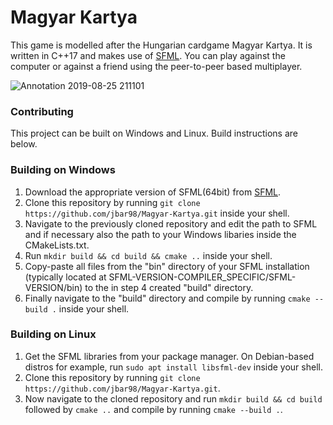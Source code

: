 # Magyar Kartya

This game is modelled after the Hungarian cardgame Magyar Kartya. It is written in C++17 and makes use of [SFML](https://www.sfml-dev.org/). You can play against the computer or against a friend using the peer-to-peer based multiplayer.

![Annotation 2019-08-25 211101](https://user-images.githubusercontent.com/34109209/63654652-71776400-c77d-11e9-8a60-55efae82aec6.png)


### Contributing
This project can be built on Windows and Linux. Build instructions are below.

### Building on Windows
1. Download the appropriate version of SFML(64bit) from [SFML](https://www.sfml-dev.org/download/sfml/2.5.1/).
2. Clone this repository by running `git clone https://github.com/jbar98/Magyar-Kartya.git` inside your shell.
3. Navigate to the previously cloned repository and edit the path to SFML and if necessary also the path to your Windows libaries inside the CMakeLists.txt.
4. Run `mkdir build && cd build && cmake ..` inside your shell.
5. Copy-paste all files from the "bin" directory of your SFML installation (typically located at SFML-VERSION-COMPILER_SPECIFIC/SFML-VERSION/bin) to the 
in step 4 created "build" directory.
6. Finally navigate to the "build" directory and compile by running `cmake --build .` inside your shell.

### Building on Linux
1. Get the SFML libraries from your package manager. On Debian-based distros for example, run `sudo apt install libsfml-dev` inside your shell.
2. Clone this repository by running `git clone https://github.com/jbar98/Magyar-Kartya.git`.
3. Now navigate to the cloned repository and run `mkdir build && cd build` followed by `cmake ..` and compile by running `cmake --build .`.
